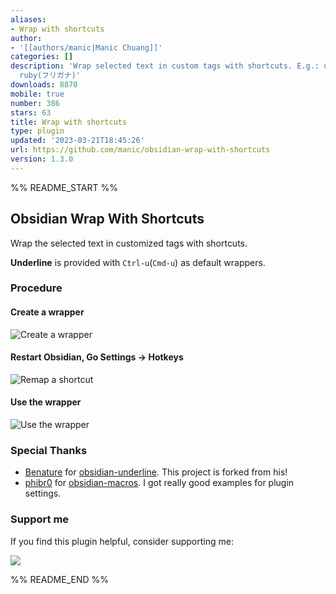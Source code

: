 ```yaml
---
aliases:
- Wrap with shortcuts
author:
- '[[authors/manic|Manic Chuang]]'
categories: []
description: 'Wrap selected text in custom tags with shortcuts. E.g.: underline, sub,
  ruby(フリガナ)'
downloads: 8870
mobile: true
number: 386
stars: 63
title: Wrap with shortcuts
type: plugin
updated: '2023-03-21T18:45:26'
url: https://github.com/manic/obsidian-wrap-with-shortcuts
version: 1.3.0
---
```


%% README_START %%

## Obsidian Wrap With Shortcuts

Wrap the selected text in customized tags with shortcuts.

**Underline** is provided with `Ctrl-u`(`Cmd-u`) as default wrappers.

### Procedure

#### Create a **wrapper** 

![Create a wrapper](https://raw.githubusercontent.com/manic/obsidian-wrap-with-shortcuts/HEAD/WrapWithShortcut-AddWrapper.gif)

#### Restart Obsidian, Go Settings -> Hotkeys

![Remap a shortcut](https://raw.githubusercontent.com/manic/obsidian-wrap-with-shortcuts/HEAD/WrapWithShortcut-MapHotkeys.gif)

#### Use the **wrapper** 

![Use the wrapper](https://raw.githubusercontent.com/manic/obsidian-wrap-with-shortcuts/HEAD/WrapWithShortcut-UseWrapper.gif)

### Special Thanks

- [Benature](https://github.com/Benature) for [obsidian-underline](https://github.com/Benature/obsidian-underline). This project is forked from his!
- [phibr0](https://github.com/phibr0) for [obsidian-macros](https://github.com/phibr0/obsidian-macros). I got really good examples for plugin settings.

### Support me

If you find this plugin helpful, consider supporting me:

<a href="https://www.buymeacoffee.com/manic.chuang"><img src="https://img.buymeacoffee.com/button-api/?text=Buy me a coffee&emoji=&slug=manic.chuang&button_colour=5F7FFF&font_colour=ffffff&font_family=Inter&outline_colour=000000&coffee_colour=FFDD00"></a>


%% README_END %%